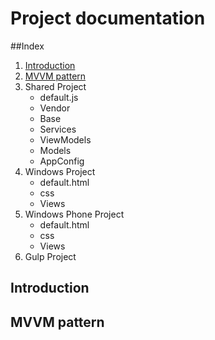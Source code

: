 # Project documentation

##Index
1. [Introduction](#introduction) 
2. [MVVM pattern](#mvvm-pattern) 
3. Shared Project
    - default.js
    - Vendor
    - Base
    - Services
    - ViewModels
    - Models
    - AppConfig
4. Windows Project
    - default.html
    - css
    - Views
5. Windows Phone Project
    - default.html
    - css
    - Views
6. Gulp Project

## Introduction
## MVVM pattern